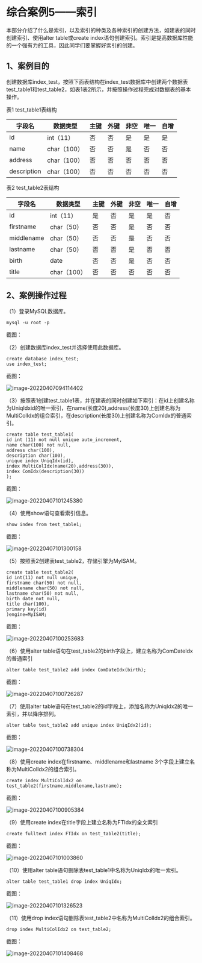 # 综合案例5——索引

本部分介绍了什么是索引，以及索引的种类及各种索引的创建方法，如建表的同时创建索引、使用alter table或create index语句创建索引。索引是提高数据库性能的一个强有力的工具，因此同学们要掌握好索引的创建。

## 1、案例目的

创建数据库index_test，按照下面表结构在index_test数据库中创建两个数据表test_table1和test_table2，如表1表2所示，并按照操作过程完成对数据表的基本操作。

表1  test_table1表结构

| 字段名      | 数据类型    | 主键 | 外键 | 非空 | 唯一 | 自增 |
| ----------- | ----------- | ---- | ---- | ---- | ---- | ---- |
| id          | int（11）   | 否   | 否   | 是   | 是   | 是   |
| name        | char（100） | 否   | 否   | 是   | 否   | 否   |
| address     | char（100） | 否   | 否   | 否   | 否   | 否   |
| description | char（100） | 否   | 否   | 否   | 否   | 否   |

 

表2  test_table2表结构

| 字段名     | 数据类型    | 主键 | 外键 | 非空 | 唯一 | 自增 |
| ---------- | ----------- | ---- | ---- | ---- | ---- | ---- |
| id         | int（11）   | 是   | 否   | 是   | 是   | 否   |
| firstname  | char（50）  | 否   | 否   | 是   | 否   | 否   |
| middlename | char（50）  | 否   | 否   | 是   | 否   | 否   |
| lastname   | char（50）  | 否   | 否   | 是   | 否   | 否   |
| birth      | date        | 否   | 否   | 是   | 否   | 否   |
| title      | char（100） | 否   | 否   | 否   | 否   | 否   |

 

## 2、案例操作过程

（1）登录MySQL数据库。

```mysql
mysql -u root -p
```

截图：

（2）创建数据库index_test并选择使用此数据库。

```mysql
create database index_test;
use index_test;
```

截图：

![image-20220407094114402](https://yovinchen-1308133012.cos.ap-beijing.myqcloud.com/image-20220407094114402.png)

（3）按照表1创建test_table1表，并在建表的同时创建如下索引：在id上创建名称为UniqIdxid的唯一索引，在name(长度20),address(长度30)上创建名称为MultiColIdx的组合索引，在description(长度30)上创建名称为ComIdx的普通索引。
```mysql
create table test_table1(
id int (11) not null unique auto_increment,
name char(100) not null,
address char(100),
description char(100),
unique index UniqIdx(id),
index MultiColIdx(name(20),address(30)),
index ComIdx(description(30))
);
```

截图：

![image-20220407101245380](https://yovinchen-1308133012.cos.ap-beijing.myqcloud.com/image-20220407101245380.png)

（4）使用show语句查看索引信息。
```mysql
show index from test_table1;
```

截图：

![image-20220407101300158](https://yovinchen-1308133012.cos.ap-beijing.myqcloud.com/image-20220407101300158.png)

（5）按照表2创建表test_table2，存储引擎为MyISAM。
```mysql
create table test_table2(
id int(11) not null unique,
firstname char(50) not null,
middlename char(50) not null,
lastname char(50) not null,
birth date not null,
title char(100),
primary key(id)
)engine=MyISAM;
```

截图：

![image-20220407100253683](https://yovinchen-1308133012.cos.ap-beijing.myqcloud.com/image-20220407100253683.png)

（6）使用alter table语句在test_table2的birth字段上，建立名称为ComDateIdx的普通索引
```mysql
alter table test_table2 add index ComDateIdx(birth);
```

截图：

![image-20220407100726287](https://yovinchen-1308133012.cos.ap-beijing.myqcloud.com/image-20220407100726287.png)

（7）使用alter table语句在test_table2的id字段上，添加名称为UniqIdx2的唯一索引，并以降序排列。
```mysql
alter table test_table2 add unique index UniqIdx2(id);
```

截图：

![image-20220407100738304](https://yovinchen-1308133012.cos.ap-beijing.myqcloud.com/image-20220407100738304.png)

（8）使用create index在firstname、middlename和lastname 3个字段上建立名称为MultiColIdx2的组合索引。
```mysql
create index MultiColIdx2 on test_table2(firstname,middlename,lastname);
```

截图：

![image-20220407100905384](https://yovinchen-1308133012.cos.ap-beijing.myqcloud.com/image-20220407100905384.png)

（9）使用create index在title字段上建立名称为FTIdx的全文索引
```mysql
create fulltext index FTIdx on test_table2(title);
```

截图：

![image-20220407101003860](https://yovinchen-1308133012.cos.ap-beijing.myqcloud.com/image-20220407101003860.png)

（10）使用alter table语句删除表test_table1中名称为UniqIdx的唯一索引。
```mysql
alter table test_table1 drop index UniqIdx;
```

截图：

![image-20220407101326523](https://yovinchen-1308133012.cos.ap-beijing.myqcloud.com/image-20220407101326523.png)

（11）使用drop index语句删除表test_table2中名称为MultiColIdx2的组合索引。
```mysql
drop index MultiColIdx2 on test_table2;
```

截图：

![image-20220407101408468](https://yovinchen-1308133012.cos.ap-beijing.myqcloud.com/image-20220407101408468.png)
